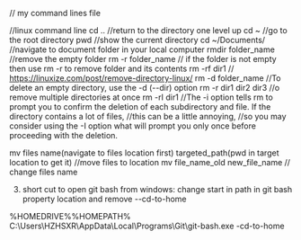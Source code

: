 // my command lines file 

//linux command line
cd .. //return to the directory one level up 
cd ~ //go to the root directory 
pwd //show the current directory 
cd ~/Documents/  //navigate to document folder in your local computer 
rmdir folder_name //remove the empty folder 
rm -r folder_name // if the folder is not empty then use rm -r to remove folder and its contents 
rm -rf dir1 // https://linuxize.com/post/remove-directory-linux/
rm -d folder_name //To delete an empty directory, use the -d (--dir) option 
rm -r dir1 dir2 dir3 //o remove multiple directories at once 
rm -rI dir1 //The -i option tells rm to prompt you to confirm the deletion of each subdirectory and file. If the directory contains a lot of files, 
            //this can be a little annoying, 
           //so you may consider using the -I option what will prompt you only once before proceeding with the deletion.

mv files name(navigate to files location first) targeted_path(pwd in target location to get it) //move files to location
mv file_name_old new_file_name // change files name 

3. short cut to open git bash from windows: 
change start in path in git bash property location and remove --cd-to-home

%HOMEDRIVE%%HOMEPATH%
C:\Users\HZHSXR\AppData\Local\Programs\Git\git-bash.exe -cd-to-home
